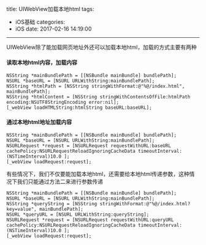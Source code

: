 title: UIWebView加载本地html
tags:
  - iOS基础
categories:
  - iOS
date: 2017-02-16 14:19:00
---

UIWebView除了能加载网页地址外还可以加载本地html，加载的方式主要有两种

#### 读取本地html内容，加载内容
```
NSString *mainBundlePath = [[NSBundle mainBundle] bundlePath];
NSURL *baseURL = [NSURL URLWithString:mainBundlePath];
NSString *htmlPath = [NSString stringWithFormat:@"%@/index.html", mainBundlePath];
NSString *htmlContent = [NSString stringWithContentsOfFile:htmlPath encoding:NSUTF8StringEncoding error:nil];
[_webView loadHTMLString:htmlString baseURL:baseURL];
```
#### 通过本地html地址加载内容
```
NSString *mainBundlePath = [[NSBundle mainBundle] bundlePath];
NSURL *baseURL = [NSURL URLWithString:mainBundlePath];
NSURLRequest *request = [NSURLRequest requestWithURL:baseURL cachePolicy:NSURLRequestReloadIgnoringCacheData timeoutInterval:(NSTimeInterval)10.0 ];
[_webView loadRequest:request];

```
有些情况下，我们不仅要能加载本地html，还需要给本地html传递参数，这种情况下我们只能通过方法二来进行参数传递
```
NSString *mainBundlePath = [[NSBundle mainBundle] bundlePath];
NSURL *baseURL = [NSURL URLWithString:mainBundlePath];
NSString *queryString = [NSString stringWithFormat:@"%@/index.html?key=value", mainBundlePath];
NSURL *queryURL = [NSURL URLWithString:queryString];
NSURLRequest *request = [NSURLRequest requestWithURL:queryURL cachePolicy:NSURLRequestReloadIgnoringCacheData timeoutInterval:(NSTimeInterval)10.0 ];
[_webView loadRequest:request];
```

